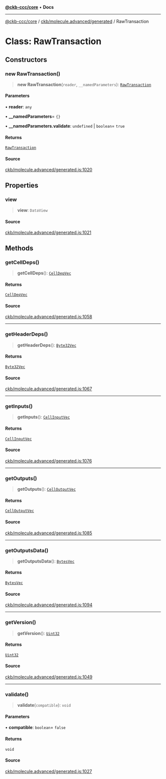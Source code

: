 [**@ckb-ccc/core**](README.md) • **Docs**

***

[@ckb-ccc/core](README.md) / [ckb/molecule.advanced/generated](ckb.molecule.advanced.generated.md) / RawTransaction

# Class: RawTransaction

## Constructors

### new RawTransaction()

> **new RawTransaction**(`reader`, `__namedParameters`): [`RawTransaction`](ckb.molecule.advanced.generated.Class.RawTransaction.md)

#### Parameters

• **reader**: `any`

• **\_\_namedParameters**= `{}`

• **\_\_namedParameters.validate**: `undefined` \| `boolean`= `true`

#### Returns

[`RawTransaction`](ckb.molecule.advanced.generated.Class.RawTransaction.md)

#### Source

[ckb/molecule.advanced/generated.js:1020](https://github.com/SpectreMercury/ccc/blob/1b34760fdeb60ebebc0a7e641c12ef11dff1e7d0/packages/core/src/ckb/molecule.advanced/generated.js#L1020)

## Properties

### view

> **view**: `DataView`

#### Source

[ckb/molecule.advanced/generated.js:1021](https://github.com/SpectreMercury/ccc/blob/1b34760fdeb60ebebc0a7e641c12ef11dff1e7d0/packages/core/src/ckb/molecule.advanced/generated.js#L1021)

## Methods

### getCellDeps()

> **getCellDeps**(): [`CellDepVec`](ckb.molecule.advanced.generated.Class.CellDepVec.md)

#### Returns

[`CellDepVec`](ckb.molecule.advanced.generated.Class.CellDepVec.md)

#### Source

[ckb/molecule.advanced/generated.js:1058](https://github.com/SpectreMercury/ccc/blob/1b34760fdeb60ebebc0a7e641c12ef11dff1e7d0/packages/core/src/ckb/molecule.advanced/generated.js#L1058)

***

### getHeaderDeps()

> **getHeaderDeps**(): [`Byte32Vec`](ckb.molecule.advanced.generated.Class.Byte32Vec.md)

#### Returns

[`Byte32Vec`](ckb.molecule.advanced.generated.Class.Byte32Vec.md)

#### Source

[ckb/molecule.advanced/generated.js:1067](https://github.com/SpectreMercury/ccc/blob/1b34760fdeb60ebebc0a7e641c12ef11dff1e7d0/packages/core/src/ckb/molecule.advanced/generated.js#L1067)

***

### getInputs()

> **getInputs**(): [`CellInputVec`](ckb.molecule.advanced.generated.Class.CellInputVec.md)

#### Returns

[`CellInputVec`](ckb.molecule.advanced.generated.Class.CellInputVec.md)

#### Source

[ckb/molecule.advanced/generated.js:1076](https://github.com/SpectreMercury/ccc/blob/1b34760fdeb60ebebc0a7e641c12ef11dff1e7d0/packages/core/src/ckb/molecule.advanced/generated.js#L1076)

***

### getOutputs()

> **getOutputs**(): [`CellOutputVec`](ckb.molecule.advanced.generated.Class.CellOutputVec.md)

#### Returns

[`CellOutputVec`](ckb.molecule.advanced.generated.Class.CellOutputVec.md)

#### Source

[ckb/molecule.advanced/generated.js:1085](https://github.com/SpectreMercury/ccc/blob/1b34760fdeb60ebebc0a7e641c12ef11dff1e7d0/packages/core/src/ckb/molecule.advanced/generated.js#L1085)

***

### getOutputsData()

> **getOutputsData**(): [`BytesVec`](ckb.molecule.advanced.generated.Class.BytesVec.md)

#### Returns

[`BytesVec`](ckb.molecule.advanced.generated.Class.BytesVec.md)

#### Source

[ckb/molecule.advanced/generated.js:1094](https://github.com/SpectreMercury/ccc/blob/1b34760fdeb60ebebc0a7e641c12ef11dff1e7d0/packages/core/src/ckb/molecule.advanced/generated.js#L1094)

***

### getVersion()

> **getVersion**(): [`Uint32`](ckb.molecule.advanced.generated.Class.Uint32.md)

#### Returns

[`Uint32`](ckb.molecule.advanced.generated.Class.Uint32.md)

#### Source

[ckb/molecule.advanced/generated.js:1049](https://github.com/SpectreMercury/ccc/blob/1b34760fdeb60ebebc0a7e641c12ef11dff1e7d0/packages/core/src/ckb/molecule.advanced/generated.js#L1049)

***

### validate()

> **validate**(`compatible`): `void`

#### Parameters

• **compatible**: `boolean`= `false`

#### Returns

`void`

#### Source

[ckb/molecule.advanced/generated.js:1027](https://github.com/SpectreMercury/ccc/blob/1b34760fdeb60ebebc0a7e641c12ef11dff1e7d0/packages/core/src/ckb/molecule.advanced/generated.js#L1027)
